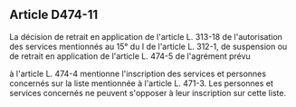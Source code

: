 ## Article D474-11

La décision de retrait en application de l'article L. 313-18 de l'autorisation des services mentionnés au 15°
du I de l'article L. 312-1, de suspension ou de retrait en application de l'article L. 474-5 de l'agrément prévu


à l'article L. 474-4 mentionne l'inscription des services et personnes concernés sur la liste mentionnée à
l'article L. 471-3. Les personnes et services concernés ne peuvent s'opposer à leur inscription sur cette liste.


